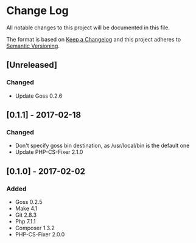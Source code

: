 # Change Log
All notable changes to this project will be documented in this file.

The format is based on [Keep a Changelog](http://keepachangelog.com/)
and this project adheres to [Semantic Versioning](http://semver.org/).

## [Unreleased]
### Changed
- Update Goss 0.2.6

## [0.1.1] - 2017-02-18
### Changed
- Don't specify goss bin destination, as /usr/local/bin is the default one
- Update PHP-CS-Fixer 2.1.0

## [0.1.0] - 2017-02-02
### Added
- Goss 0.2.5
- Make 4.1
- Git 2.8.3
- Php 7.1.1
- Composer 1.3.2
- PHP-CS-Fixer 2.0.0

